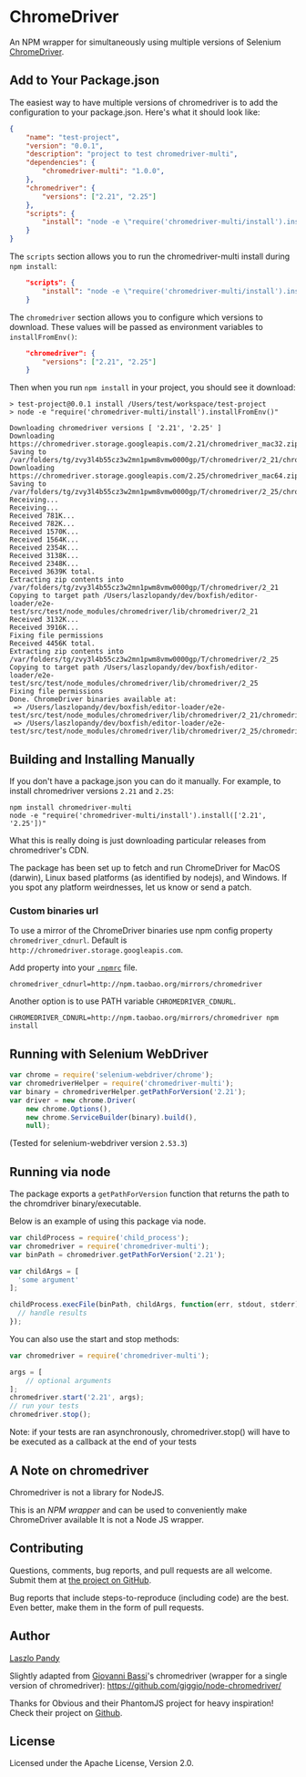 ChromeDriver
=======

An NPM wrapper for simultaneously using multiple versions of Selenium [ChromeDriver](https://sites.google.com/a/chromium.org/chromedriver/).

Add to Your Package.json
------------------------

The easiest way to have multiple versions of chromedriver is to add the
configuration to your package.json. Here's what it should look like:

```json
{
    "name": "test-project",
    "version": "0.0.1",
    "description": "project to test chromedriver-multi",
    "dependencies": {
        "chromedriver-multi": "1.0.0",
    },
    "chromedriver": {
        "versions": ["2.21", "2.25"]
    },
    "scripts": {
        "install": "node -e \"require('chromedriver-multi/install').installFromEnv()\""
    }
}
```

The `scripts` section allows you to run the chromedriver-multi install 
during `npm install`:
```json
    "scripts": {
        "install": "node -e \"require('chromedriver-multi/install').installFromEnv()\""
    }
```

The `chromedriver` section allows you to configure which versions to download.
These values will be passed as environment variables to `installFromEnv()`:
```json
    "chromedriver": {
        "versions": ["2.21", "2.25"]
    }
```

Then when you run `npm install` in your project, you should see it download:
```
> test-project@0.0.1 install /Users/test/workspace/test-project
> node -e "require('chromedriver-multi/install').installFromEnv()"

Downloading chromedriver versions [ '2.21', '2.25' ]
Downloading https://chromedriver.storage.googleapis.com/2.21/chromedriver_mac32.zip
Saving to /var/folders/tg/zvy3l4b55cz3w2mn1pwm8vmw0000gp/T/chromedriver/2_21/chromedriver_mac32.zip
Downloading https://chromedriver.storage.googleapis.com/2.25/chromedriver_mac64.zip
Saving to /var/folders/tg/zvy3l4b55cz3w2mn1pwm8vmw0000gp/T/chromedriver/2_25/chromedriver_mac64.zip
Receiving...
Receiving...
Received 781K...
Received 782K...
Received 1570K...
Received 1564K...
Received 2354K...
Received 3138K...
Received 2348K...
Received 3639K total.
Extracting zip contents into /var/folders/tg/zvy3l4b55cz3w2mn1pwm8vmw0000gp/T/chromedriver/2_21
Copying to target path /Users/laszlopandy/dev/boxfish/editor-loader/e2e-test/src/test/node_modules/chromedriver/lib/chromedriver/2_21
Received 3132K...
Received 3916K...
Fixing file permissions
Received 4456K total.
Extracting zip contents into /var/folders/tg/zvy3l4b55cz3w2mn1pwm8vmw0000gp/T/chromedriver/2_25
Copying to target path /Users/laszlopandy/dev/boxfish/editor-loader/e2e-test/src/test/node_modules/chromedriver/lib/chromedriver/2_25
Fixing file permissions
Done. ChromeDriver binaries available at:
 => /Users/laszlopandy/dev/boxfish/editor-loader/e2e-test/src/test/node_modules/chromedriver/lib/chromedriver/2_21/chromedriver
 => /Users/laszlopandy/dev/boxfish/editor-loader/e2e-test/src/test/node_modules/chromedriver/lib/chromedriver/2_25/chromedriver
```

Building and Installing Manually
--------------------------------

If you don't have a package.json you can do it manually.
For example, to install chromedriver versions `2.21` and `2.25`:

```shell
npm install chromedriver-multi
node -e "require('chromedriver-multi/install').install(['2.21', '2.25'])"
```

What this is really doing is just downloading particular releases
from chromedriver's CDN.

The package has been set up to fetch and run ChromeDriver for MacOS (darwin),
Linux based platforms (as identified by nodejs), and Windows.  If you
spot any platform weirdnesses, let us know or send a patch.

### Custom binaries url

To use a mirror of the ChromeDriver binaries use npm config property `chromedriver_cdnurl`.
Default is `http://chromedriver.storage.googleapis.com`.

Add property into your [`.npmrc`](https://docs.npmjs.com/files/npmrc) file.

```
chromedriver_cdnurl=http://npm.taobao.org/mirrors/chromedriver
```

Another option is to use PATH variable `CHROMEDRIVER_CDNURL`.

```shell
CHROMEDRIVER_CDNURL=http://npm.taobao.org/mirrors/chromedriver npm install
```

Running with Selenium WebDriver
-------------------------------

```javascript
var chrome = require('selenium-webdriver/chrome');
var chromedriverHelper = require('chromedriver-multi');
var binary = chromedriverHelper.getPathForVersion('2.21');
var driver = new chrome.Driver(
	new chrome.Options(),
	new chrome.ServiceBuilder(binary).build(),
	null);
```

(Tested for selenium-webdriver version `2.53.3`)

Running via node
----------------

The package exports a `getPathForVersion` function that returns
the path to the chromdriver binary/executable.

Below is an example of using this package via node.

```javascript
var childProcess = require('child_process');
var chromedriver = require('chromedriver-multi');
var binPath = chromedriver.getPathForVersion('2.21');

var childArgs = [
  'some argument'
];

childProcess.execFile(binPath, childArgs, function(err, stdout, stderr) {
  // handle results
});

```

You can also use the start and stop methods:

```javascript
var chromedriver = require('chromedriver-multi');

args = [
	// optional arguments
];
chromedriver.start('2.21', args);
// run your tests
chromedriver.stop();

```
Note: if your tests are ran asynchronously, chromedriver.stop() will have to be
executed as a callback at the end of your tests

A Note on chromedriver
-------------------

Chromedriver is not a library for NodeJS.

This is an _NPM wrapper_ and can be used to conveniently make ChromeDriver available
It is not a Node JS wrapper.

Contributing
------------

Questions, comments, bug reports, and pull requests are all welcome.  Submit them at
[the project on GitHub](https://github.com/laszlopandy/node-chromedriver/).

Bug reports that include steps-to-reproduce (including code) are the
best. Even better, make them in the form of pull requests.

Author
------

[Laszlo Pandy](https://github.com/laszlopandy)

Slightly adapted from [Giovanni Bassi](https://github.com/giggio)'s chromedriver (wrapper for a single version of chromedriver): https://github.com/giggio/node-chromedriver/

Thanks for Obvious and their PhantomJS project for heavy inspiration! Check their project on [Github](https://github.com/Obvious/phantomjs/tree/master/bin).

License
-------

Licensed under the Apache License, Version 2.0.
